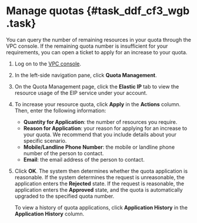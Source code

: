 # Manage quotas {#task_ddf_cf3_wgb .task}

You can query the number of remaining resources in your quota through the VPC console. If the remaining quota number is insufficient for your requirements, you can open a ticket to apply for an increase to your quota.

1.  Log on to the [VPC console](https://partners-intl.console.aliyun.com/#/vpc).
2.  In the left-side navigation pane, click **Quota Management**.
3.  On the Quota Management page, click the **Elastic IP** tab to view the resource usage of the EIP service under your account.
4.  To increase your resource quota, click **Apply** in the **Actions** column. Then, enter the following information: 

    -   **Quantity for Application**: the number of resources you require.
    -   **Reason for Application**: your reason for applying for an increase to your quota. We recommend that you include details about your specific scenario.
    -   **Mobile/Landline Phone Number**: the mobile or landline phone number of the person to contact.
    -   **Email**: the email address of the person to contact.
5.  Click **OK**. The system then determines whether the quota application is reasonable. If the system determines the request is unreasonable, the application enters the **Rejected** state. If the request is reasonable, the application enters the **Approved** state, and the quota is automatically upgraded to the specified quota number.

    To view a history of quota applications, click **Application History** in the **Application History** column.


